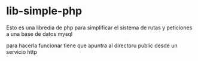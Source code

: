 # lib-simple-php

Esto es una libredia de php para simplificar el sistema de rutas y peticiones a una base de datos mysql

para hacerla funcionar tiene que apuntra al directoru public desde un servicio http